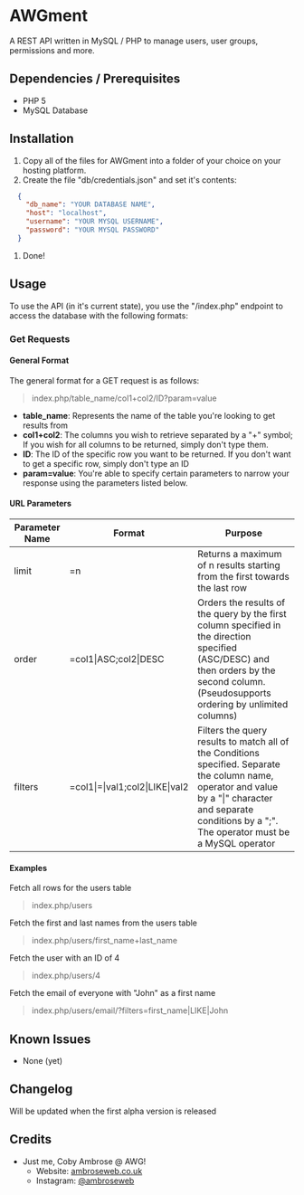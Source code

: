 # AWGment
A REST API written in MySQL / PHP to manage users, user groups, permissions and more.

## Dependencies / Prerequisites
- PHP 5
- MySQL Database

## Installation

1. Copy all of the files for AWGment into a folder of your choice on your hosting platform.
1. Create the file "db/credentials.json" and set it's contents:
```json
  {
    "db_name": "YOUR DATABASE NAME",
    "host": "localhost",
    "username": "YOUR MYSQL USERNAME",
    "password": "YOUR MYSQL PASSWORD"
  }
```
1. Done!

## Usage

To use the API (in it's current state), you use the "/index.php" endpoint to access the database with the following formats:

### Get Requests

#### General Format

The general format for a GET request is as follows:

> index.php/table_name/col1+col2/ID?param=value

- __table_name__: Represents the name of the table you're looking to get results from
- __col1+col2__: The columns you wish to retrieve separated by a "+" symbol; If you wish for all columns to be returned, simply don't type them.
- __ID__: The ID of the specific row you want to be returned. If you don't want to get a specific row, simply don't type an ID
- __param=value__: You're able to specify certain parameters to narrow your response using the parameters listed below.

#### URL Parameters

|Parameter Name|Format|Purpose|
|-|-|-|
|limit|=n|Returns a maximum of n results starting from the first towards the last row
|order|=col1\|ASC;col2\|DESC|Orders the results of the query by the first column specified in the direction specified (ASC/DESC) and then orders by the second column. (Pseudosupports ordering by unlimited columns)|
|filters|=col1\|=\|val1;col2\|LIKE\|val2|Filters the query results to match all of the Conditions specified. Separate the column name, operator and value by a "\|" character and separate conditions by a ";". The operator must be a MySQL operator|

#### Examples

Fetch all rows for the users table
> index.php/users

Fetch the first and last names from the users table
> index.php/users/first_name+last_name

Fetch the user with an ID of 4
> index.php/users/4

Fetch the email of everyone with "John" as a first name
> index.php/users/email/?filters=first_name|LIKE|John

## Known Issues
- None (yet)

## Changelog
Will be updated when the first alpha version is released

## Credits
- Just me, Coby Ambrose @ AWG!
  - Website: [ambroseweb.co.uk](https://ambroseweb.co.uk "My Website")
  - Instagram: [@ambroseweb](https://www.instagram.com/ambrosewebgroup/ "My Instagram")